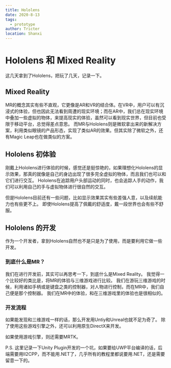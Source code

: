 ```yaml
---
title: Hololens
date: 2020-8-13
tags: 
  - prototype
author: Tricter
location: Shanxi
---
```


# Hololens 和 Mixed Reality

这几天拿到了Hololens，把玩了几天，记录一下。

## Mixed Reality
MR的概念其实有些不直观，它更像是AR和VR的结合体。在VR中，用户可以有沉浸式的体验，但也因此无法看到周遭的现实环境；而在AR中，我们总在现实环境中叠加一些虚拟的物体，来提高现实的体验，虽然可以看到现实世界，但目前也受限于移动平台，总觉得差点意思。
而MR与Hololens则是微软拿出来的新解决方案，利用类似眼镜的产品形态，实现了类似AR的效果。但其实除了微软之外，还有Magic Leap也在做类似的方案。

## Hololens 初体验

刚戴上Hololens进行体验的时候，感觉还是挺惊艳的，如果理想化Hololens的显示效果，那真的就像是自己的身边出现了很多完全虚拟的物体，而且我们也可以和它们进行交互。
Hololens在追踪用户头部运动的同时，也会追踪人手的动作，我们可以利用自己的手与虚拟物体进行很自然的交互。

但是Hololens目前还有一些问题，比如显示效果其实有些差强人意，以及续航能力也有些更不上。
即使Hololens提高了佩戴的舒适度，戴一段世界也会有些不舒服。

## Hololens 的开发

作为一个开发者，拿到Hololens自然也不是只是为了使用，而是要利用它做一些开发。

### 到底什么是MR？

我们在进行开发前，其实可以再思考一下，到底什么是Mixed Reality。
我觉得一个比较好的类比是，将MR的体验与三维游戏进行比较。
我们在游玩三维游戏的时候，利用诸如手柄或是键盘之类的控制器，对人物进行控制，而在MR中，我们自己便是那个控制器。
我们在MR中的体验，和在三维游戏里的体验也是很相似的。

### 开发流程

如果能发现和三维游戏一样的话，那么开发用Untiy和Unreal也就不足为奇了。
除了使用这些游戏引擎之外，还可以利用原生DirectX来开发。

如果使用游戏引擎，则还需要MRTK。


P.S. 这里记录一下Unity Plugin开发的一个坑，如果要给UWP平台编译的话，后端需要用II2CPP，而不能用.NET了，几乎所有的教程里都说要用.NET，还是需要留意一下的。
